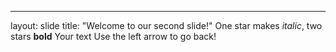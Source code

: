 ---
layout: slide
title: "Welcome to our second slide!"
One star makes *italic*, two stars **bold**
Your text
Use the left arrow to go back!
